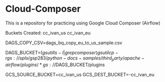 # Cloud-Composer
This is a repository for practicing using Google Cloud Composer (Airflow)

Buckets Created:
cc_ivan_us
cc_ivan_eu




DAGS_COPY_CSV=dags_bq_copy_eu_to_us_sample.csv

DAGS_BUCKET=$(gsutil ls -l | grep composer)
gsutil cp -r gs://spls/gsp283/python-docs-samples/third_party/apache-airflow/plugins/* gs://$DAGS_BUCKET/plugins

GCS_SOURCE_BUCKET=cc_ivan_us
GCS_DEST_BUCKET=-cc_ivan_eu

